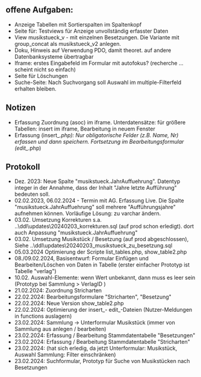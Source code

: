 
## offene Aufgaben: 
 * Anzeige Tabellen mit Sortierspalten im Spaltenkopf 
 * Seite für: Testviews für Anzeige unvollständig erfasster Daten 
 * View musikstueck_v - mit einzelnen Besetzungen. Die Variante mit group_concat als musikstueck_v2 anlegen. 
 * Doku, Hinweis auf Verwendung PDO, damit theoret. auf andere Datenbanksysteme übertragbar 
 * Iframe: erstes Eingabefeld im Formular mit autofokus? (recherche ... scheint nicht so einfach)
 * Seite für Löschungen 
 * Suche-Seite: Nach Suchvorgang soll Auswahl im multiple-Filterfeld erhalten bleiben. 

## Notizen 
 * Erfassung Zuordnung (asoc) im iframe. Unterdatensätze: für größere Tabellen: insert im iframe, Bearbeitung in neuem Fenster  
 * Erfassung (insert_*.php): Nur obligatorische Felder (z.B. Name, Nr) erfassen und dann speichern. Fortsetzung im Bearbeitungsformular (edit_*.php)

## Protokoll 
 * Dez. 2023: Neue Spalte "musikstueck.JahrAuffuehrung". Datentyp integer in der Annahme, dass der Inhalt "Jahre letzte Aufführung" bedeuten soll.  
 * 02.02.2023, 06.02.2024 - Termin mit AG. Erfassung Live. Die Spalte "musikstueck.JahrAuffuehrung" soll mehrere "Aufführungsjahre" aufnehmen können. Vorläufige Lösung: zu varchar ändern.
 * 03.02. Umsetzung Korrekturen s.a. ..\ddl\updates\20240203_korrekturen.sql (auf prod schon erledigt). dort auch Anpassung "musikstueck.JahrAuffuehrung"
 * 03.02. Umsetzung Musikstück / Besetzung (auf prod abgeschlossen), Siehe ..\ddl\updates\20240203_musikstueck_zu_besetzung.sql
 * 05.03.2024 Optimierung der Scripte list_tables.php, show_table2.php 
 * 08./09.02.2024, Basisentwurf:  Formular Einfügen und Bearbeiten/Löschen von Daten in Tabelle (erster einfacher Prototyp ist Tabelle "verlag") 
 * 10.02. Auswahl-Elemente: wenn Wert unbekannt, dann muss es leer sein (Prototyp bei Sammlung > VerlagID ) 
 * 21.02.2024: Zuordnung Stricharten 
 * 22.02.2024: Bearbeitungsformulare "Stricharten", "Besetzung" 
 * 22.02.2024: Neue Version show_table2.php 
 * 22.02.2024: Optimierung der insert_- edit_-Dateien (Nutzer-Meldungen in functions auslagern) 
 * 23.02.2024: Sammlung -> Unterformular Musikstück (immer von Sammlung aus anlegen / bearbeiten)
 * 23.02.2024: Erfassung / Bearbeitung Stammdatentabelle "Besetzungen" 
 * 23.02.2024: Erfassung / Bearbeitung Stammdatentabelle "Stricharten" 
 * 23.02.2024: (hat sich erledig, da jetzt Unterformular: Musikstück, Auswahl Sammlung: Filter einschränken)  
* 23.02.2024: Suchformular, Prototyp für Suche von Musikstücken nach Besetzungen